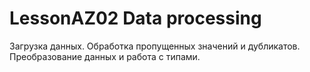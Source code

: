 # LessonAZ02 Data processing
 Загрузка данных. Обработка пропущенных значений и дубликатов. Преобразование данных и работа с типами.
